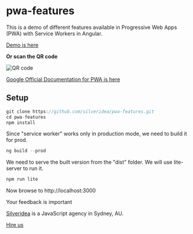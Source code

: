 # pwa-features

This is a demo of different features available in Progressive Web Apps (PWA) with Service Workers in Angular.


[Demo is here](https://silveridea.github.io/pwa-features/)

**Or scan the QR code**

![QR code](https://chart.googleapis.com/chart?cht=qr&chl=https%3A%2F%2Fsilveridea.github.io%2Fpwa-features%2F&chs=180x180&choe=UTF-8&chld=L|2 "PWA Demo")

[Google Official Documentation for PWA is here](https://developers.google.com/web/fundamentals/codelabs/)



## Setup

```ts
git clone https://github.com/silveridea/pwa-features.git
cd pwa-features
npm install
```
Since "service worker" works only in production mode, we need to build it for prod.
```ts
ng build --prod
```

We need to serve the built version from the "dist" folder.
We will use lite-server to run it.
```ts
npm run lite
```
Now browse to http://localhost:3000

Your feedback is important


[Silveridea](http://www.silveridea.net/?utm_source=github&utm_campaign=link2) is a JavaScript agency in Sydney, AU.

[Hire us](http://www.silveridea.net)
